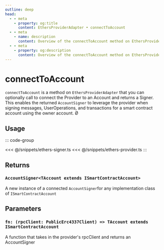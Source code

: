 ```yaml
---
outline: deep
head:
  - - meta
    - property: og:title
      content: EthersProviderAdapter • connectToAccount
  - - meta
    - name: description
      content: Overview of the connectToAccount method on EthersProviderAdapter in aa-ethers
  - - meta
    - property: og:description
      content: Overview of the connectToAccount method on EthersProviderAdapter in aa-ethers
---
```


# connectToAccount

`connectToAccount` is a method on `EthersProviderAdapter` that you can optionally call to connect the Provider to an Account and returns a Signer. This enables the returned `AccountSigner` to leverage the provider when signing messages, UserOperations, and transactions for a smart contract account using the owner account.
Ø

## Usage

::: code-group

<<< @/snippets/ethers-signer.ts
<<< @/snippets/ethers-provider.ts
:::

## Returns

### `AccountSigner<TAccount extends ISmartContractAccount>`

A new instance of a connected `AccountSigner`for any implementation class of `ISmartContractAccount`

## Parameters

### `fn: (rpcClient: PublicErc4337Client) => TAccount extends ISmartContractAccount`

A function that takes in the provider's rpcClient and returns an AccountSigner
